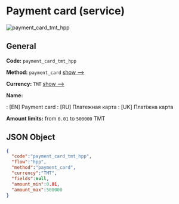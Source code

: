 
# Payment card (service) 
![payment_card_tmt_hpp](https://static.openfintech.io/payment_methods/payment_card_tmt_hpp/logo.svg?w=400&c=v0.59.26#w200)  

## General 
 
**Code:** `payment_card_tmt_hpp` 
 
**Method:** `payment_card` 
 [show -->](/payment-methods/payment_card/) 
 
**Currency:** `TMT` [show -->](/currencies/TMT/) 
 
**Name:** 
 
:	[EN] Payment card 
:	[RU] Платежная карта 
:	[UK] Платіжна карта 
 
**Amount limits:** from `0.01` to `500000` TMT 

## JSON Object 

```json
{
  "code":"payment_card_tmt_hpp",
  "flow":"hpp",
  "method":"payment_card",
  "currency":"TMT",
  "fields":null,
  "amount_min":0.01,
  "amount_max":500000
}
```  
